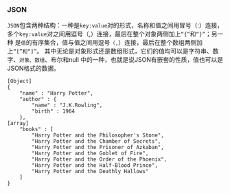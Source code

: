 ### JSON
`JSON`包含两种结构：一种是`key:value`对的形式，名称和值之间用冒号（:）连接，
多个`key:value`对之间用逗号（,）连接，最后在整个对象两侧加上`“{”`和`“}”`；另一种
是`值`的有序集合，值与值之间用逗号`（,`）连接，最后在整个数组两侧加上`“[”和“]”`。
其中无论是对象形式还是数组形式，它们的值均可以是字符串、数字、`对象、数组`、布尔和null
中的一种，也就是说JSON有嵌套的性质，值也可以是JSON格式的数据。
```
[Object]
{
    "name" : "Harry Potter",
    "author" : {
        "name" : "J.K.Rowling",
        "birth" : 1964
    },
[array]
    "books" : [
        "Harry Potter and the Philosopher's Stone",
        "Harry Potter and the Chamber of Secrets",
        "Harry Potter and the Prisoner of Azkaban",
        "Harry Potter and the Goblet of Fire",
        "Harry Potter and the Order of the Phoenix",
        "Harry Potter and the Half-Blood Prince",
        "Harry Potter and the Deathly Hallows"
    ]
}
```
